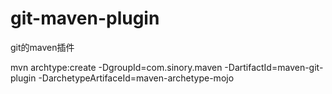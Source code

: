 git-maven-plugin
================

git的maven插件

mvn archtype:create -DgroupId=com.sinory.maven -DartifactId=maven-git-plugin -DarchetypeArtifaceId=maven-archetype-mojo